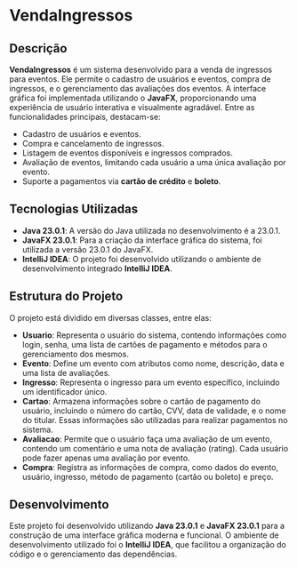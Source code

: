 # VendaIngressos

## Descrição

**VendaIngressos** é um sistema desenvolvido para a venda de ingressos para eventos. Ele permite o cadastro de usuários e eventos, compra de ingressos, e o gerenciamento das avaliações dos eventos. A interface gráfica foi implementada utilizando o **JavaFX**, proporcionando uma experiência de usuário interativa e visualmente agradável. Entre as funcionalidades principais, destacam-se:

- Cadastro de usuários e eventos.
- Compra e cancelamento de ingressos.
- Listagem de eventos disponíveis e ingressos comprados.
- Avaliação de eventos, limitando cada usuário a uma única avaliação por evento.
- Suporte a pagamentos via **cartão de crédito** e **boleto**.

## Tecnologias Utilizadas

- **Java 23.0.1**: A versão do Java utilizada no desenvolvimento é a 23.0.1.
- **JavaFX 23.0.1**: Para a criação da interface gráfica do sistema, foi utilizada a versão 23.0.1 do JavaFX.
- **IntelliJ IDEA**: O projeto foi desenvolvido utilizando o ambiente de desenvolvimento integrado **IntelliJ IDEA**.

## Estrutura do Projeto

O projeto está dividido em diversas classes, entre elas:

- **Usuario**: Representa o usuário do sistema, contendo informações como login, senha, uma lista de cartões de pagamento e métodos para o gerenciamento dos mesmos.
- **Evento**: Define um evento com atributos como nome, descrição, data e uma lista de avaliações.
- **Ingresso**: Representa o ingresso para um evento específico, incluindo um identificador único.
- **Cartao**: Armazena informações sobre o cartão de pagamento do usuário, incluindo o número do cartão, CVV, data de validade, e o nome do titular. Essas informações são utilizadas para realizar pagamentos no sistema.
- **Avaliacao**: Permite que o usuário faça uma avaliação de um evento, contendo um comentário e uma nota de avaliação (rating). Cada usuário pode fazer apenas uma avaliação por evento.
- **Compra**: Registra as informações de compra, como dados do evento, usuário, ingresso, método de pagamento (cartão ou boleto) e preço.

## Desenvolvimento

Este projeto foi desenvolvido utilizando **Java 23.0.1** e **JavaFX 23.0.1** para a construção de uma interface gráfica moderna e funcional. O ambiente de desenvolvimento utilizado foi o **IntelliJ IDEA**, que facilitou a organização do código e o gerenciamento das dependências.
